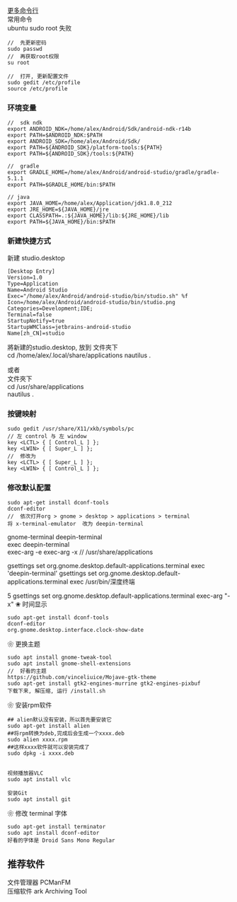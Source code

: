 [更多命令行](/Linux/linux_cmd.md)  
常用命令  
ubuntu sudo root 失败  
```
//  先更新密码  
sudo passwd
//  再获取root权限
su root  

//  打开, 更新配置文件  
sudo gedit /etc/profile  
source /etc/profile  
```


### 环境变量
```
//  sdk ndk  
export ANDROID_NDK=/home/alex/Android/Sdk/android-ndk-r14b
export PATH=$ANDROID_NDK:$PATH
export ANDROID_SDK=/home/alex/Android/Sdk/
export PATH=${ANDROID_SDK}/platform-tools:${PATH}
export PATH=${ANDROID_SDK}/tools:${PATH}

//  gradle 
export GRADLE_HOME=/home/alex/Android/android-studio/gradle/gradle-5.1.1
export PATH=$GRADLE_HOME/bin:$PATH  

// java
export JAVA_HOME=/home/alex/Application/jdk1.8.0_212
export JRE_HOME=${JAVA_HOME}/jre   
export CLASSPATH=.:${JAVA_HOME}/lib:${JRE_HOME}/lib    
export PATH=${JAVA_HOME}/bin:$PATH 
```
### 新建快捷方式    
新建 studio.desktop  
```
[Desktop Entry]
Version=1.0
Type=Application
Name=Android Studio
Exec="/home/alex/Android/android-studio/bin/studio.sh" %f
Icon=/home/alex/Android/android-studio/bin/studio.png
Categories=Development;IDE;
Terminal=false
StartupNotify=true
StartupWMClass=jetbrains-android-studio
Name[zh_CN]=studio
```
將新建的studio.desktop, 放到 
文件夾下  
cd /home/alex/.local/share/applications 
nautilus .


或者  
文件夾下  
cd /usr/share/applications    
nautilus .  
### 按键映射  
```
sudo gedit /usr/share/X11/xkb/symbols/pc  
// 左 control 与 左 window  
key <LCTL> { [ Control_L ] };
key <LWIN> { [ Super_L ] };
//  修改为 
key <LCTL> { [ Super_L ] };
key <LWIN> { [ Control_L ] };
```
### 修改默认配置  
```
sudo apt-get install dconf-tools  
dconf-editor 
//  依次打开org > gnome > desktop > applications > terminal
将 x-terminal-emulator  改为 deepin-terminal 
```
gnome-terminal
deepin-terminal  
exec  deepin-terminal  
exec-arg -e 
exec-arg -x
//  /usr/share/applications

gsettings set org.gnome.desktop.default-applications.terminal exec 'deepin-terminal'
 gsettings set org.gnome.desktop.default-applications.terminal exec /usr/bin/深度终端

5 gsettings set org.gnome.desktop.default-applications.terminal exec-arg "-x"
❀ 时间显示  
```
sudo apt-get install dconf-tools  
dconf-editor 
org.gnome.desktop.interface.clock-show-date 
```  
❀ 更换主题  
```
sudo apt install gnome-tweak-tool
sudo apt install gnome-shell-extensions
//  好看的主题  
https://github.com/vinceliuice/Mojave-gtk-theme  
sudo apt-get install gtk2-engines-murrine gtk2-engines-pixbuf  
下载下来, 解压缩, 运行 /install.sh  
```
❀ 安装rpm软件  
```
## alien默认没有安装，所以首先要安装它
sudo apt-get install alien 
##将rpm转换为deb,完成后会生成一个xxxx.deb
sudo alien xxxx.rpm 
##这样xxxx软件就可以安装完成了
sudo dpkg -i xxxx.deb 


视频播放器VLC
sudo apt install vlc  

安装Git  
sudo apt install git  
```
❀ 修改 terminal 字体  
```
sudo apt-get install terminator  
sudo apt install dconf-editor  
好看的字体是 Droid Sans Mono Regular  
```
## 推荐软件  
文件管理器      PCManFM  
压缩软件          ark  Archiving Tool  


